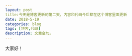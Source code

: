 ```yaml
---
layout: post
title:今天是博客更新的第二天，内容和代码今后都在这个博客里面更新
date: 2018-5-19
categories: blog
tags: [博客,代码]
description: 文章金句。
---
```

大家好！
